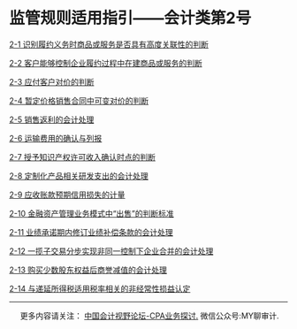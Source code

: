 ﻿监管规则适用指引——会计类第2号
================

  

[2-1 识别履约义务时商品或服务是否具有高度关联性的判断](docs/1.0/184.md)

[2-2 客户能够控制企业履约过程中在建商品或服务的判断](docs/1.0/185.md)

[2-3 应付客户对价的判断](docs/1.0/186.md)

[2-4 暂定价格销售合同中可变对价的判断](docs/1.0/187.md)

[2-5 销售返利的会计处理](docs/1.0/188.md)

[2-6 运输费用的确认与列报](docs/1.0/189.md)

[2-7 授予知识产权许可收入确认时点的判断](docs/1.0/190.md)

[2-8 定制化产品相关研发支出的会计处理](docs/1.0/191.md)

[2-9 应收账款预期信用损失的计量](docs/1.0/192.md)

[2-10 金融资产管理业务模式中“出售”的判断标准](docs/1.0/193.md)

[2-11 业绩承诺期内修订业绩补偿条款的会计处理](docs/1.0/194.md)

[2-12 一揽子交易分步实现非同一控制下企业合并的会计处理](docs/1.0/195.md)

[2-13 购买少数股东权益后商誉减值的会计处理](docs/1.0/196.md)

[2-14 与递延所得税适用税率相关的非经常性损益认定](docs/1.0/197.md)

* * *

     更多内容请关注： [中国会计视野论坛-CPA业务探讨.](https://bbs.esnai.com/thread-5354530-1-3.html) 微信公众号:MY聊审计.